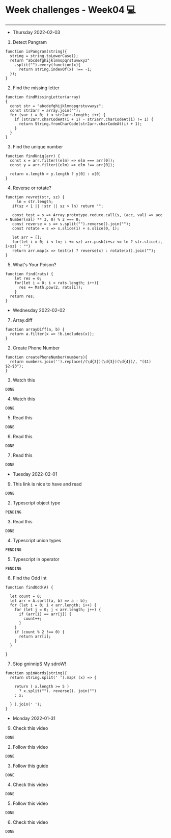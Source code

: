 # Week challenges - Week04 💻
---
- Thursday 2022-02-03
1. Detect Pangram
~~~
function isPangram(string){
  string = string.toLowerCase();
  return "abcdefghijklmnopqrstuvwxyz"
    .split("").every(function(x){
      return string.indexOf(x) !== -1;
  });
}
~~~
2. Find the missing letter
~~~
function findMissingLetter(array)
{
  const str = "abcdefghijklmnopqrstuvwxyz";
  const str2arr = array.join("");
  for (var i = 0; i < str2arr.length; i++) {
    if (str2arr.charCodeAt(i + 1) - str2arr.charCodeAt(i) != 1) {
      return String.fromCharCode(str2arr.charCodeAt(i) + 1);
    }
  } 
}
~~~
3. Find the unique number
~~~
function findUniq(arr) {
  const x = arr.filter((elm) => elm === arr[0]);
  const y = arr.filter((elm) => elm !== arr[0]);
  
  return x.length > y.length ? y[0] : x[0]
}
~~~
4. Reverse or rotate?
~~~
function revrot(str, sz) {
     ln = str.length;
   if(sz < 1 || !str || sz > ln) return "";

   const test = s => Array.prototype.reduce.call(s, (acc, val) => acc + Number(val) ** 3, 0) % 2 === 0;
   const reverse = s => s.split("").reverse().join("");
   const rotate = s => s.slice(1) + s.slice(0, 1);

   let arr = [];
   for(let i = 0; i < ln; i += sz) arr.push(i+sz <= ln ? str.slice(i, i+sz) : "")
   return arr.map(x => test(x) ? reverse(x) : rotate(x)).join("");
}
~~~
5. What's Your Poison?
~~~
function find(rats) {
    let res = 0;
    for(let i = 0; i < rats.length; i++){
      res += Math.pow(2, rats[i]);
    }
  return res;
}
~~~
- Wednesday 2022-02-02
7. Array.diff
~~~
function arrayDiff(a, b) {
  return a.filter(x => !b.includes(x));
}
~~~
2. Create Phone Number
~~~
function createPhoneNumber(numbers){
  return numbers.join('').replace(/(\d{3})(\d{3})(\d{4})/, "($1) $2-$3");
}
~~~
3. Watch this
~~~
DONE
~~~
4. Watch this
~~~
DONE
~~~
5. Read this
~~~
DONE
~~~
6. Read this
~~~
DONE
~~~
7. Read this
~~~
DONE
~~~
- Tuesday 2022-02-01
9. This link is nice to have and read
~~~
DONE
~~~
2. Typescript object type
~~~
PENDING
~~~
3. Read this
~~~
DONE
~~~
4. Typescript union types
~~~
PENDING
~~~
5. Typescript in operator
~~~
PENDING
~~~
6. Find the Odd Int
~~~
function findOdd(A) {
  
  let count = 0;
  let arr = A.sort((a, b) => a - b);
  for (let i = 0; i < arr.length; i++) {
    for (let j = 0; j < arr.length; j++) {
      if (arr[i] == arr[j]) {
        count++;
      }
    }
    if (count % 2 !== 0) {
      return arr[i];
    }
  }
  
}
~~~
7. Stop gninnipS My sdroW!
~~~
function spinWords(string){
  return string.split(' ').map( (x) => {
    
    return ( x.length >= 5 ) 
      ? x.split(""). reverse(). join("")
    : x;
    
  } ).join(' ');
}
~~~
- Monday 2022-01-31
9. Check this video
~~~
DONE
~~~
2. Follow this video
~~~
DONE
~~~
3. Follow this guide
~~~
DONE
~~~
4. Check this video
~~~
DONE
~~~
5. Follow this video
~~~
DONE
~~~
6. Check this video
~~~
DONE
~~~
